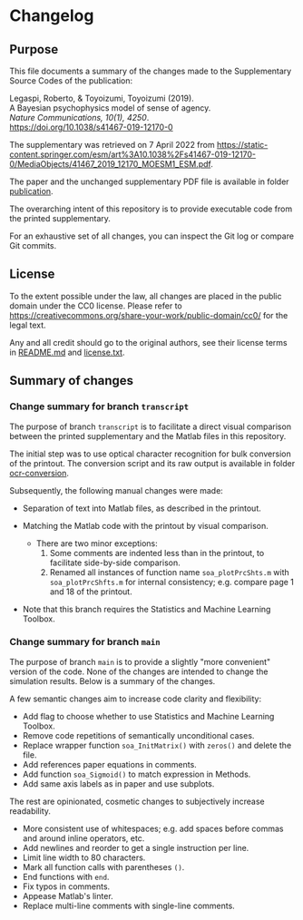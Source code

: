 # Changelog

## Purpose

This file documents a summary of the changes made to the Supplementary Source Codes of the publication:

Legaspi, Roberto, & Toyoizumi, Toyoizumi (2019).  
A Bayesian psychophysics model of sense of agency.  
_Nature Communications, 10(1), 4250_.  
<https://doi.org/10.1038/s41467-019-12170-0>

The supplementary was retrieved on 7 April 2022 from
<https://static-content.springer.com/esm/art%3A10.1038%2Fs41467-019-12170-0/MediaObjects/41467_2019_12170_MOESM1_ESM.pdf>.

The paper and the unchanged supplementary PDF file is available in folder [publication](publication).

The overarching intent of this repository is to provide executable code from the printed supplementary.

For an exhaustive set of all changes, you can inspect the Git log or compare Git commits.

## License

To the extent possible under the law, all changes are placed in the public domain under the CC0 license.
Please refer to <https://creativecommons.org/share-your-work/public-domain/cc0/> for the legal text.

Any and all credit should go to the original authors, see their license terms in [README.md](README.md) and [license.txt](license.txt).

## Summary of changes

### Change summary for branch `transcript`

The purpose of branch `transcript` is to facilitate a direct visual comparison between the printed supplementary and the Matlab files in this repository.

The initial step was to use optical character recognition for bulk conversion of the printout.
The conversion script and its raw output is available in folder [ocr-conversion](ocr-conversion).

Subsequently, the following manual changes were made:

- Separation of text into Matlab files, as described in the printout.
- Matching the Matlab code with the printout by visual comparison.
    - There are two minor exceptions:
        1. Some comments are indented less than in the printout, to facilitate side-by-side comparison.
        2. Renamed all instances of function name `soa_plotPrcShts.m` with `soa_plotPrcShfts.m` for internal consistency; e.g. compare page 1 and 18 of the printout.
        
- Note that this branch requires the Statistics and Machine Learning Toolbox.

### Change summary for branch `main`

The purpose of branch `main` is to provide a slightly "more convenient" version of the code.
None of the changes are intended to change the simulation results.
Below is a summary of the changes.

A few semantic changes aim to increase code clarity and flexibility:

- Add flag to choose whether to use Statistics and Machine Learning Toolbox.
- Remove code repetitions of semantically unconditional cases.
- Replace wrapper function `soa_InitMatrix()` with `zeros()` and delete the file.
- Add references paper equations in comments.
- Add function `soa_Sigmoid()` to match expression in Methods.
- Add same axis labels as in paper and use subplots.

The rest are opinionated, cosmetic changes to subjectively increase readability.

- More consistent use of whitespaces; e.g. add spaces before commas and around inline operators, etc.
- Add newlines and reorder to get a single instruction per line.
- Limit line width to 80 characters.
- Mark all function calls with parentheses `()`.
- End functions with `end`.
- Fix typos in comments.
- Appease Matlab's linter.
- Replace multi-line comments with single-line comments.
